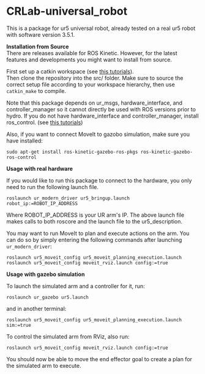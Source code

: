 # CRLab-universal_robot
This is a package for ur5 universal robot, already tested on a real ur5 robot with software version 3.5.1.

__Installation from Source__  
There are releases available for ROS Kinetic. However, for the latest features and developments you might want to install from source.

First set up a catkin workspace (see [this tutorials](http://wiki.ros.org/catkin/Tutorials)).  
Then clone the repository into the src/ folder.
Make sure to source the correct setup file according to your workspace hierarchy, then use ```catkin_make``` to compile.

Note that this package depends on ur_msgs, hardware_interface, and controller_manager so it cannot directly be used with ROS versions prior to hydro. If you do not have hardware_interface and controller_manager, install ros_control. (see [this tutorials](http://wiki.ros.org/ros_control))

Also, if you want to connect MoveIt to gazobo simulation, make sure you have installed:
```
sudo apt-get install ros-kinetic-gazebo-ros-pkgs ros-kinetic-gazebo-ros-control
```

__Usage with real hardware__

If you would like to run this package to connect to the hardware, you only need to run the following launch file.
```
roslaunch ur_modern_driver ur5_bringup.launch robot_ip:=ROBOT_IP_ADDRESS
```

Where ROBOT_IP_ADDRESS is your UR arm's IP. The above launch file makes calls to both roscore and the launch file to the ur5_description.

You may want to run MoveIt to plan and execute actions on the arm. You can do so by simply entering the following commands after launching ```ur_modern_driver```:
```
roslaunch ur5_moveit_config ur5_moveit_planning_execution.launch
roslaunch ur5_moveit_config moveit_rviz.launch config:=true
```
__Usage with gazebo simulation__

To launch the simulated arm and a controller for it, run:
```
roslaunch ur_gazebo ur5.launch
```
and in another terminal:
```
roslaunch ur5_moveit_config ur5_moveit_planning_execution.launch sim:=true
```
To control the simulated arm from RViz, also run:
```
roslaunch ur5_moveit_config moveit_rviz.launch config:=true
```
You should now be able to move the end effector goal to create a plan for the simulated arm to execute.
